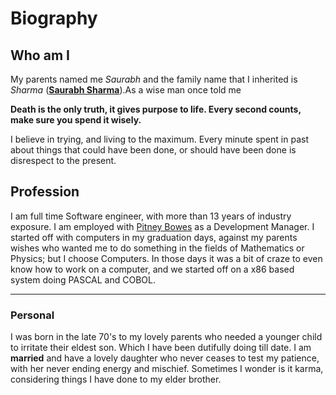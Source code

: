 # Biography
## Who am I
My parents named me *Saurabh* and the family name that I inherited is 
*Sharma* ([__Saurabh Sharma__](https://about.me/samarthya)).As a wise man 
once told me

**Death is the only truth, __it gives purpose to life__. Every second counts, 
make sure you spend it wisely.**

I believe in trying, and living to the maximum. Every minute spent in 
past about things that could have been done, or should have been done 
is disrespect to the present.

## Profession
I am full time Software engineer, with more than 13 years of industry 
exposure. I am employed with [Pitney Bowes](http://www.pb.com) as a Development 
Manager. I started off with computers in my graduation days, against my 
parents wishes who wanted me to do something in the fields of Mathematics
or Physics; but I choose Computers. In those days it was a bit of craze
to even know how to work on a computer, and we started off on a x86 based
system doing PASCAL and COBOL.

---

### Personal
I was born in the late 70's to my lovely parents who needed a younger 
child to irritate their eldest son. Which I have been dutifully doing till
date. I am __married__ and have a lovely daughter who never ceases to 
test my patience, with her never ending energy and mischief. Sometimes I 
wonder is it karma, considering things I have done to my elder brother.

